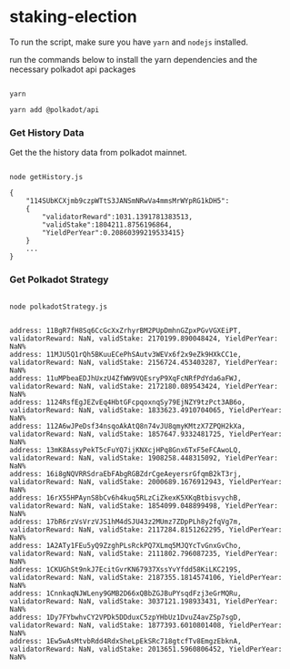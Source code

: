 <!--
 * @Author: your name
 * @Date: 2021-06-16 13:41:12
 * @LastEditTime: 2021-06-17 14:31:13
 * @LastEditors: Please set LastEditors
 * @Description: In User Settings Edit
 * @FilePath: /staking-election/README.md
-->
# staking-election


To run the script, make sure you have `yarn` and `nodejs` installed.


run the commands below to install the yarn dependencies and the necessary polkadot api packages

```

yarn

yarn add @polkadot/api

```

### Get History Data



Get the the history data from polkadot mainnet.  




```

node getHistory.js

{
    "114SUbKCXjmb9czpWTtS3JANSmNRwVa4mmsMrWYpRG1kDH5":
    {   
        "validatorReward":1031.1391781383513,
        "validStake":1804211.8756196864,
        "YieldPerYear":0.20860399219533415}
    }
    ...
}

```


### Get Polkadot Strategy



```

node polkadotStrategy.js


address: 11BgR7fH8Sq6CcGcXxZrhyrBM2PUpDmhnGZpxPGvVGXEiPT, validatorReward: NaN, validStake: 2170199.890048424, YieldPerYear: NaN%
address: 11MJU5Q1rQh5BKuuECePhSAutv3WEVx6f2x9eZk9HXkCC1e, validatorReward: NaN, validStake: 2156724.453403287, YieldPerYear: NaN%
address: 11uMPbeaEDJhUxzU4ZfWW9VQEsryP9XqFcNRfPdYda6aFWJ, validatorReward: NaN, validStake: 2172180.089543424, YieldPerYear: NaN%
address: 1124RsfEgJEZvEq4HbtGFcpqoxnqSy79EjNZY9tzPct3AB6o, validatorReward: NaN, validStake: 1833623.4910704065, YieldPerYear: NaN%
address: 112A6wJPeDsf34nsqoAkAtQ8n74vJU8qmyKMtzX7ZPQH2kXa, validatorReward: NaN, validStake: 1857647.9332481725, YieldPerYear: NaN%
address: 13mK8AssyPekT5cFuYQ7ijKNXcjHPq8Gnx6TxF5eFCAwoLQ, validatorReward: NaN, validStake: 1908258.448315092, YieldPerYear: NaN%
address: 16i8gNQVRRSdraEbFAbgRGBZdrCgeAeyersrGfqmB2kT3rj, validatorReward: NaN, validStake: 2000689.1676912943, YieldPerYear: NaN%
address: 16rX55HPAynS8bCv6h4kuq5RLzCiZkexK5XKqBtbisvychB, validatorReward: NaN, validStake: 1854099.048899498, YieldPerYear: NaN%
address: 17bR6rzVsVrzVJS1hM4dSJU43z2MUmz7ZDpPLh8y2fqVg7m, validatorReward: NaN, validStake: 2117284.8151262295, YieldPerYear: NaN%
address: 1A2ATy1FEu5yQ9ZzghPLsRckPQ7XLmq5MJQYcTvGnxGvCho, validatorReward: NaN, validStake: 2111802.796087235, YieldPerYear: NaN%
address: 1CKUGhSt9nkJ7EcitGvrKN67937XssYvYfdd58KiLKC219S, validatorReward: NaN, validStake: 2187355.1814574106, YieldPerYear: NaN%
address: 1CnnkaqNJWLeny9GMB2D66xQBbZGJBuPYsqdFzj3eGrMQRu, validatorReward: NaN, validStake: 3037121.198933431, YieldPerYear: NaN%
address: 1Dy7FYbwhvCY2VPDk5DDduxC5zpYHbUz1DvuZ4avZSp7sgD, validatorReward: NaN, validStake: 1877393.6010801408, YieldPerYear: NaN%
address: 1Ew5wAsMtvbRdd4RdxSheLpEkSRc718gtcfTv8EmgzEbknA, validatorReward: NaN, validStake: 2013651.5960806452, YieldPerYear: NaN%
```





